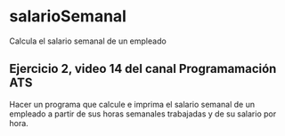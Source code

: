 # salarioSemanal
Calcula el salario semanal de un empleado
## Ejercicio 2, video 14 del canal Programamación ATS

Hacer un programa que calcule e imprima el salario semanal de un empleado a partir de sus horas semanales trabajadas y de su salario por hora.
